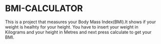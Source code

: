 # BMI-CALCULATOR

This is a project that measures your Body Mass Index(BMI).It shows if your weight is healhty for your height.
You have to insert your weight in Kilograms and your height in Metres and next press calculate to get your BMI.

